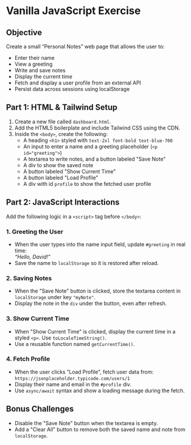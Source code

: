 # Vanilla JavaScript Exercise

## **Objective**
Create a small “Personal Notes” web page that allows the user to:
- Enter their name
- View a greeting
- Write and save notes
- Display the current time
- Fetch and display a user profile from an external API
- Persist data across sessions using localStorage


## Part 1: HTML & Tailwind Setup

1. Create a new file called `dashboard.html`.
2. Add the HTML5 boilerplate and include Tailwind CSS using the CDN.
3. Inside the `<body>`, create the following:
   - A heading `<h1>` styled with `text-2xl font-bold text-blue-700`
   - An input to enter a name and a greeting placeholder (`<p id="greeting">`)
   - A textarea to write notes, and a button labeled "Save Note"
   - A div to show the saved note
   - A button labeled "Show Current Time"
   - A button labeled "Load Profile"
   - A div with id `profile` to show the fetched user profile


## Part 2: JavaScript Interactions

Add the following logic in a `<script>` tag before `</body>`:

### 1. Greeting the User
- When the user types into the name input field, update `#greeting` in real time:  
  _“Hello, David!”_
- Save the name to `localStorage` so it is restored after reload.

### 2. Saving Notes
- When the "Save Note" button is clicked, store the textarea content in `localStorage` under key `"myNote"`.
- Display the note in the `div` under the button, even after refresh.

### 3. Show Current Time
- When "Show Current Time" is clicked, display the current time in a styled `<p>`. Use `toLocaleTimeString()`.
- Use a reusable function named `getCurrentTime()`.

### 4. Fetch Profile
- When the user clicks "Load Profile", fetch user data from:  
  `https://jsonplaceholder.typicode.com/users/1`
- Display their name and email in the `#profile` div.
- Use `async/await` syntax and show a loading message during the fetch.


## Bonus Challenges

- Disable the "Save Note" button when the textarea is empty.
- Add a "Clear All" button to remove both the saved name and note from `localStorage`.